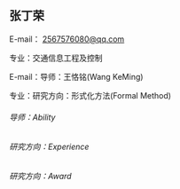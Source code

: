 ## 张丁荣

E-mail： 2567576080@qq.com

专业：交通信息工程及控制

E-mail：导师：王恪铭(Wang KeMing)

专业：研究方向：形式化方法(Formal Method)






###### 导师：Ability

###### 研究方向：Experience

###### 研究方向：Award




